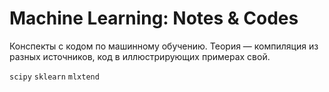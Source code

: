 # Machine Learning: Notes & Codes

Конспекты с кодом по машинному обучению. Теория — компиляция из разных источников, код в иллюстрирующих примерах свой.

<code>scipy</code> <code>sklearn</code> <code>mlxtend</code>
